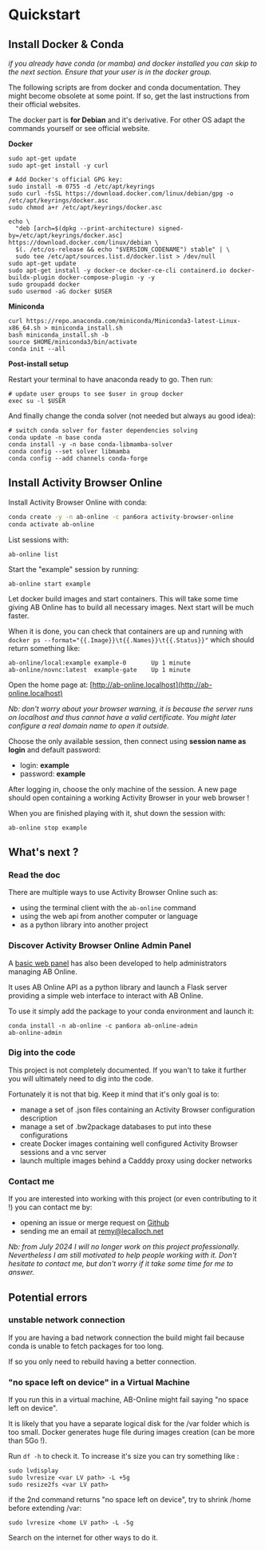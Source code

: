 # Quickstart

## Install Docker & Conda

_if you already have conda (or mamba) and docker installed you can skip to the next section. Ensure that your user is in the docker group._

The following scripts are from docker and conda documentation. They might become obsolete at some point. If so, get the last instructions from their official websites.

The docker part is **for Debian** and it's derivative. For other OS adapt the commands yourself or see official website.

**Docker**

```
sudo apt-get update
sudo apt-get install -y curl

# Add Docker's official GPG key:
sudo install -m 0755 -d /etc/apt/keyrings
sudo curl -fsSL https://download.docker.com/linux/debian/gpg -o /etc/apt/keyrings/docker.asc
sudo chmod a+r /etc/apt/keyrings/docker.asc

echo \
  "deb [arch=$(dpkg --print-architecture) signed-by=/etc/apt/keyrings/docker.asc] https://download.docker.com/linux/debian \
  $(. /etc/os-release && echo "$VERSION_CODENAME") stable" | \
  sudo tee /etc/apt/sources.list.d/docker.list > /dev/null
sudo apt-get update
sudo apt-get install -y docker-ce docker-ce-cli containerd.io docker-buildx-plugin docker-compose-plugin -y -y
sudo groupadd docker
sudo usermod -aG docker $USER
```

**Miniconda**

```
curl https://repo.anaconda.com/miniconda/Miniconda3-latest-Linux-x86_64.sh > miniconda_install.sh
bash miniconda_install.sh -b
source $HOME/miniconda3/bin/activate
conda init --all
```

**Post-install setup**

Restart your terminal to have anaconda ready to go. Then run:

```
# update user groups to see $user in group docker
exec su -l $USER
```

And finally change the conda solver (not needed but always au good idea):

```
# switch conda solver for faster dependencies solving
conda update -n base conda
conda install -y -n base conda-libmamba-solver
conda config --set solver libmamba
conda config --add channels conda-forge
```

## Install Activity Browser Online

Install Activity Browser Online with conda:

```bash
conda create -y -n ab-online -c pan6ora activity-browser-online
conda activate ab-online
```

List sessions with:

```
ab-online list
```

Start the "example" session by running:

```
ab-online start example
```

Let docker build images and start containers. This will take some time giving AB Online has to build all necessary images. Next start will be much faster.

When it is done, you can check that containers are up and running with `docker ps --format="{{.Image}}\t{{.Names}}\t{{.Status}}"` which should return something like:

```
ab-online/local:example	example-0       Up 1 minute
ab-online/novnc:latest	example-gate    Up 1 minute
```

Open the home page at: [http://ab-online.localhost](http://ab-online.localhost)

_Nb: don't worry about your browser warning, it is because the server runs on localhost and thus cannot have a valid certificate. You might later configure a real domain name to open it outside._

Choose the only available session, then connect using **session name as login** and default password:

- login: **example**
- password: **example**

After logging in, choose the only machine of the session. A new page should open containing a working Activity Browser in your web browser !

When you are finished playing with it, shut down the session with:

```
ab-online stop example
```

## What's next ?

### Read the doc

There are multiple ways to use Activity Browser Online such as:

- using the terminal client with the `ab-online` command
- using the web api from another computer or language
- as a python library into another project

### Discover Activity Browser Online Admin Panel

A [basic web panel](https://github.com/Pan6ora/ab-online-admin) has also been developed to help administrators managing AB Online.

It uses AB Online API as a python library and launch a Flask server providing a simple web interface to interact with AB Online.

To use it simply add the package to your conda environment and launch it:

```
conda install -n ab-online -c pan6ora ab-online-admin
ab-online-admin
```

### Dig into the code

This project is not completely documented. If you wan't to take it further you will ultimately need to dig into the code.

Fortunately it is not that big. Keep it mind that it's only goal is to:

- manage a set of .json files containing an Activity Browser configuration description
- manage a set of .bw2package databases to put into these configurations
- create Docker images containing well configured Activity Browser sessions and a vnc server
- launch multiple images behind a Cadddy proxy using docker networks

### Contact me

If you are interested into working with this project (or even contributing to it !) you can contact me by:

- opening an issue or merge request on [Github](https://github.com/Pan6ora/activity-browser-online)
- sending me an email at [remy@lecalloch.net](mailto:remy@lecalloch.net)

_Nb: from July 2024 I will no longer work on this project professionally. Nevertheless I am still motivated to help people working with it. Don't hesitate to contact me, but don't worry if it take some time for me to answer._

## Potential errors

### unstable network connection

If you are having a bad network connection the build might fail because conda is unable to fetch packages for too long.

If so you only need to rebuild having a better connection.

### "no space left on device" in a Virtual Machine

If you run this in a virtual machine, AB-Online might fail saying "no space left on device".

It is likely that you have a separate logical disk for the /var folder which is too small. Docker generates huge file during images creation (can be more than 5Go !).

Run `df -h` to check it.
To increase it's size you can try something like :

```
sudo lvdisplay
sudo lvresize <var LV path> -L +5g
sudo resize2fs <var LV path>
```

if the 2nd command returns "no space left on device", try to shrink /home before extending /var:

```
sudo lvresize <home LV path> -L -5g
```

Search on the internet for other ways to do it.
